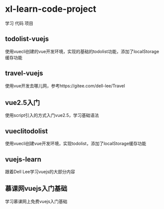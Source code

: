 # xl-learn-code-project
学习 代码 项目

## todolist-vuejs
使用vuecli创建的vue开发环境，实现的基础的todolist功能，添加了localStorage缓存功能

## travel-vuejs
使用vue开发去哪儿网，参考https://gitee.com/dell-lee/Travel

## vue2.5入门
使用script引入的方式入门vue2.5，学习基础语法

## vueclitodolist
使用vuecli创建vue开发环境，实现todolist，添加了localStorage缓存功能

## vuejs-learn
跟着Dell Lee学习vuejs的大部分内容

## 慕课网vuejs入门基础
学习慕课网上免费vuejs入门基础